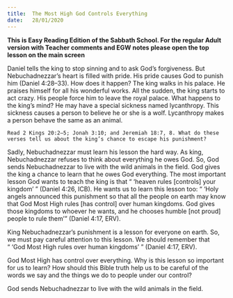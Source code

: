 ```yaml
---
title:  The Most High God Controls Everything
date:   28/01/2020
---
```


**This is Easy Reading Edition of the Sabbath School. For the regular Adult version with Teacher comments and EGW notes please open the top lesson on the main screen** 

Daniel tells the king to stop sinning and to ask God’s forgiveness. But Nebuchadnezzar’s heart is filled with pride. His pride causes God to punish him (Daniel 4:28–33). How does it happen? The king walks in his palace. He praises himself for all his wonderful works. All the sudden, the king starts to act crazy. His people force him to leave the royal palace. What happens to the king’s mind? He may have a special sickness named lycanthropy. This sickness causes a person to believe he or she is a wolf. Lycanthropy makes a person behave the same as an animal.

`Read 2 Kings 20:2–5; Jonah 3:10; and Jeremiah 18:7, 8. What do these verses tell us about the king’s chance to escape his punishment?`

Sadly, Nebuchadnezzar must learn his lesson the hard way. As king, Nebuchadnezzar refuses to think about everything he owes God. So, God sends Nebuchadnezzar to live with the wild animals in the field. God gives the king a chance to learn that he owes God everything. The most important lesson God wants to teach the king is that “ ‘heaven rules [controls] your kingdom’ ” (Daniel 4:26, ICB). He wants us to learn this lesson too: “ ‘Holy angels announced this punishment so that all the people on earth may know that God Most High rules [has control] over human kingdoms. God gives those kingdoms to whoever he wants, and he chooses humble [not proud] people to rule them’” (Daniel 4:17, ERV).

King Nebuchadnezzar’s punishment is a lesson for everyone on earth. So, we must pay careful attention to this lesson. We should remember that “ ‘God Most High rules over human kingdoms’ ” (Daniel 4:17, ERV).

God Most High has control over everything. Why is this lesson so important for us to learn? How should this Bible truth help us to be careful of the words we say and the things we do to people under our control?

God sends Nebuchadnezzar to live with the wild animals in the field.
